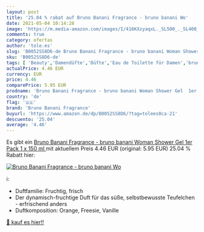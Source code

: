 ```yaml
---
layout: post
title: '25.04 % rabat auf Bruno Banani Fragrance - bruno banani Wo'
date: 2021-05-04 10:14:28
image: 'https://m.media-amazon.com/images/I/416KXzyaqxL._SL500_._SL400_.jpg'
comments: true
category: ofertas
author: 'tole.es'
slug: 'B0052SS8D6-de Bruno Banani Fragrance - bruno banani Woman Shower Gel 1er...'
sku: 'B0052SS8D6-de'
tags: [ 'Beauty','Damendüfte','Düfte','Eau de Toilette für Damen','bruno banani fragrance', ]
actualPrice: 4.46 EUR
currency: EUR
price: 4.46
comparePrice: 5.95 EUR
prodname: 'Bruno Banani Fragrance - bruno banani Woman Shower Gel  1er Pack  1 x 150 ml '
country: 'de'
flag: '🇩🇪'
brand: 'Bruno Banani Fragrance'
buyurl: 'https://www.amazon.de/dp/B0052SS8D6/?tag=tolees0ca-21'
descuento: '25.04'
average: '4.46'
---
```


Es gibt ein [Bruno Banani Fragrance - bruno banani Woman Shower Gel  1er Pack  1 x 150 ml ](https://www.amazon.de/dp/B0052SS8D6/?tag=tolees0ca-21) mit aktuellem Preis 4.46 EUR (original: 5.95 EUR) 25.04 % Rabatt hier:

[![Bruno Banani Fragrance - bruno banani Wo](https://m.media-amazon.com/images/I/416KXzyaqxL._SL500_._SL400_.jpg)](https://www.amazon.de/dp/B0052SS8D6/?tag=tolees0ca-21)

ℹ️:

- Duftfamilie: Fruchtig, frisch
- Der dynamisch-fruchtige Duft für das süße, selbstbewusste Teufelchen - erfrischend anders
- Duftkomposition: Orange, Freesie, Vanille

[🛒 kauf es hier!!](https://www.amazon.de/dp/B0052SS8D6/?tag=tolees0ca-21)
